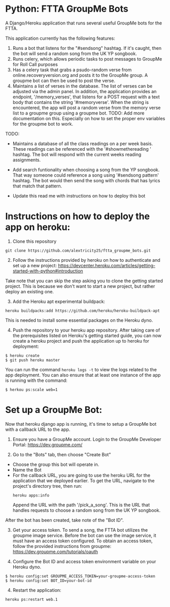 # Python: FTTA GroupMe Bots

A Django/Heroku application that runs several useful GroupMe bots for the FTTA.

This application currently has the following features:

1) Runs a bot that listens for the "#sendsong" hashtag. If it's caught, then the bot will
   send a random song from the UK YP songbook.
2) Runs celery, which allows periodic tasks to post messages to GroupMe for Roll Call purposes
3) Has a celery task that grabs a psudo-random verse from online.recoveryversion.org and posts it to the GroupMe group. A groupme bot can then be used to post the verse.
4) Maintains a list of verses in the database. The list of verses can be adjusted via the
   admin panel. In addition, the application provides an endpoint, '/memory_verses', that listens
   for a POST request with a text body that contains the string '#memoryverse'. When the string
   is encountered, the app will post a random verse from the memory verse list to a 
   groupme group using a groupme bot. TODO: Add more documentation on this. Especially on how
   to set the proper env variables for the groupme bot to work.


TODO:
* Maintains a database of all the class readings on a per week basis. These readings can be referenced with the '#showmethereading <class>' hashtag. The bot will respond with the current weeks reading assignments.
* Add search funtionality when choosing a song from the YP songbook. That way someone could reference a song using '#sendsong pattern' hashtag. The bot would then send the song with chords that has lyrics that match that pattern.

* Update this read me with instructions on how to deploy this bot


# Instructions on how to deploy the app on heroku:

1. Clone this repository
```
git clone https://github.com/alextricity25/ftta_groupme_bots.git
```

2. Follow the instructions provided by heroku on how to authenticate
   and set up a new project:
   https://devcenter.heroku.com/articles/getting-started-with-python#introduction

Take note that you can skip the step asking you to clone the getting started project.
This is because we don't want to start a new project, but rather deploy an existing one.

3. Add the Heroku apt experimental buildpack:
```
heroku buildpacks:add https://github.com/heroku/heroku-buildpack-apt
```
This is needed to install some essential packages on the Heroku dyno.


4. Push the repository to your heroku app repository.
After taking care of the prerequisites listed on Heroku's getting started guide, you can now
create a heroku project and push the application up to heroku for deployment:
```
$ heroku create
$ git push heroku master
```

You can run the command `heroku logs -t` to view the logs related to the app
deployment. You can also ensure that at least one instance of the app is
running with the command:
```
$ herkou ps:scale web=1
```

# Set up a GroupMe Bot:

Now that heroku django app is running, it's time to setup a GroupMe bot
with a callback URL to the app.

1. Ensure you have a GroupMe account. Login to the GroupMe Developer Portal:
   https://dev.groupme.com/

2. Go to the "Bots" tab, then choose "Create Bot"

  * Choose the group this bot will operate in.
  * Name the Bot
  * For the callback URL, you are going to use the heroku URL for the
    application that we deployed earlier. To get the URL, navigate
    to the project's directory tree, then run:
    ```
    heroku apps:info
    ```
    Append the URL with the path '/pick_a_song'. This is the URL that handles
    requests to choose a random song from the UK YP songbook.

After the bot has been created, take note of the "Bot ID".

3. Get your access token.
   To send a song, the FTTA bot utilizes the groupme image service. Before the bot can
   use the image service, it must have an access token configured. To obtain an access
   token, follow the provided instructions from groupme:
   https://dev.groupme.com/tutorials/oauth


3. Configure the Bot ID and access token environment variable on your Heroku dyno.
```
$ heroku config:set GROUPME_ACCESS_TOKEN=your-groupme-access-token
$ heroku config:set BOT_ID=your-bot-id
```

4. Restart the application:
```
heroku ps:restart web.1
```
